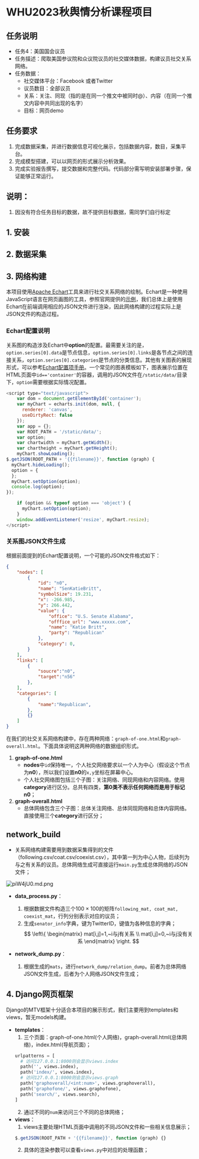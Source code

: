 # WHU2023秋舆情分析课程项目

## 任务说明

 + 任务4：美国国会议员
 + 任务描述：爬取美国参议院和众议院议员的社交媒体数据，构建议员社交关系网络。
 + 任务数据：
    - 社交媒体平台：Facebook 或者Twitter
    - 议员数目：全部议员
    - 关系：关注、同现（指的是在同一个推文中被同时@）、内容（在同一个推文内容中共同出现的名字）
    - 目标：网页demo

## 任务要求
1. 完成数据采集，并进行数据信息可视化展示，包括数据内容，数目，采集平台。
2. 完成模型搭建，可以以网页的形式展示分析效果。
3. 完成实验报告撰写，提交数据和完整代码。代码部分需写明安装部署步骤，保证能够正常运行。

## 说明：
1. 因没有符合任务目标的数据，故不提供目标数据，需同学们自行标定

## 1. 安装

## 2. 数据采集

## 3. 网络构建

本项目使用[Apache Echart](https://echarts.apache.org/zh/index.html)工具来进行社交关系网络的绘制。Echart是一种使用JavaScript语言在网页画图的工具，参照官网提供的[示例](https://echarts.apache.org/examples/zh/editor.html?c=graph-label-overlap)，我们总体上是使用Echart在前端调用相应的JSON文件进行渲染，因此网络构建的过程实际上是JSON文件的构造过程。

### Echart配置说明

关系图的构造涉及Echart中**option**的配置。最需要关注的是，```option.series[0].data```是节点信息，```option.series[0].links```是各节点之间的连接关系，```option.series[0].categories```是节点的分类信息。其他有关图表的展现形式，可以参考[Echart配置项手册](https://echarts.apache.org/zh/option.html#title)。一个常见的图表模板如下，图表展示位置在HTML页面中```id=='container'```的容器，调用的JSON文件在```/static/data/```目录下，```option```需要根据实际情况配置。

```javascript
<script type="text/javascript">
    var dom = document.getElementById('container');
    var myChart = echarts.init(dom, null, {
      renderer: 'canvas',
      useDirtyRect: false
    });
    var app = {};
    var ROOT_PATH = '/static/data/';
    var option;
    var chartwidth = myChart.getWidth();
    var chartheight = myChart.getHeight();
    myChart.showLoading();
$.getJSON(ROOT_PATH + '{{filename}}', function (graph) {
  myChart.hideLoading();
  option = {
  };
  myChart.setOption(option);
  console.log(option);
});

    if (option && typeof option === 'object') {
      myChart.setOption(option);
    }
    window.addEventListener('resize', myChart.resize);
</script>
```

### 关系图JSON文件生成

根据前面提到的Echart配置说明，一个可能的JSON文件格式如下：
```json
{
    "nodes": [
        {
            "id": "n0",
            "name": "SenKatieBritt",
            "symbolSize": 19.231,
            "x": -266.985,
            "y": 266.442,
            "value": {
                "office": "U.S. Senate Alabama",
                "offfice_url": "www.xxxxx.com",
                "name": "Katie Britt",
                "party": "Republican"
            },
            "category": 0,
        }
    ],
    "links": [
        {
            "soucre":"n0",
            "target":"n56"
        },
    ],
    "categories": [
        {
            "name":"Republican",
        },
        {}
    ]
}
```
在我们的社交关系网络构建中，存在两种网络：```graph-of-one.html```和```graph-overall.html```。下面具体说明这两种网络的数据组织形式。
1. **graph-of-one.html**
   + **nodes**中```id```保持唯一，个人社交网络要求以一个人为中心（假设这个节点为**n0**），所以我们设置**n0**的```x,y```坐标在屏幕中心。
   + 个人社交网络图包括三个子图：关注网络、同现网络和内容网络。使用**category**进行区分。总共有四类，**第0类不表示任何网络而是用于标记n0**；
2. **graph-overall.html**
   + 总体网络包含三个子图：总体关注网络、总体同现网络和总体内容网络。直接使用三个**category**进行区分；

## network_build

+ 关系网络构建需要用到数据采集得到的文件（following.csv/coat.csv/coexist.csv），其中第一列为中心人物，后续列为与之有关系的议员。总体网络生成可直接运行```main.py```生成总体网络的JSON文件；

![piW4jU0.md.png](https://z1.ax1x.com/2023/12/12/piW4jU0.md.png)

+ **data_process.py**：
  1. 根据数据文件构造三个$100\times100$的矩阵```following_mat, coat_mat, coexist_mat```，行列分别表示对应的议员；
  2. 生成```senator_info```字典，键为TwitterID，键值为各种信息的字典；
$$ \left\{
\begin{matrix}
 mat[i,j]=1,~i与j有关系 \\
 mat[i,j]=0,~i与j没有关系 
\end{matrix}
\right.
$$

+ **network_dump.py**：
  1. 根据生成的```mats```，进行```network_dump/relation_dump```。前者为总体网络JSON文件生成，后者为个人网络JSON文件生成；

## 4. Django网页框架

Django的MTV框架十分适合本项目的展示形式，我们主要用到templates和views，暂无models构建。
+ **templates**：
  1. 三个页面：graph-of-one.html(个人网络)，graph-overall.html(总体网络)，index.html(导航页面)；
  ```python
  urlpatterns = [
    # 访问127.0.0.1:8000则会显示views.index
    path('', views.index),
    path('index/', views.index),
    # 访问127.0.0.1:8000则会显示views.graph
    path('graphoverall/<int:num>', views.graphoverall),
    path('graphofone/', views.graphofone),
    path('search/', views.search),
  ]
  ```
  2. 通过不同的```num```来访问三个不同的总体网络；
+ **views**：
  1. views主要处理HTML页面中调用的不同JSON文件和一些相关信息展示；
  ```javascript
  $.getJSON(ROOT_PATH + '{{filename}}', function (graph) {}
  ```
  2. 具体的渲染参数可以查看```views.py```中对应的处理函数；
